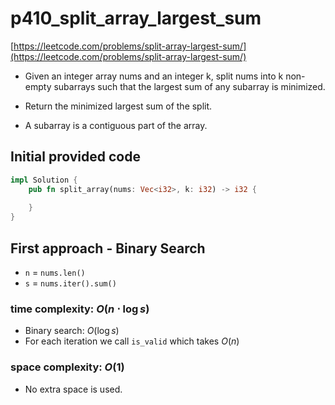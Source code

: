 # p410_split_array_largest_sum
[https://leetcode.com/problems/split-array-largest-sum/](https://leetcode.com/problems/split-array-largest-sum/)

- Given an integer array nums and an integer k, split nums into k non-empty subarrays such that the largest sum of any subarray is minimized.

- Return the minimized largest sum of the split.

- A subarray is a contiguous part of the array.

## Initial provided code
```Rust
impl Solution {
    pub fn split_array(nums: Vec<i32>, k: i32) -> i32 {
        
    }
}
```
  
## First approach - Binary Search

- `n` = `nums.len()`
- `s` = `nums.iter().sum()`
  
### time complexity: $O(n \cdot \log s)$
- Binary search: $O(\log s)$
- For each iteration we call `is_valid` which takes $O(n)$

### space complexity: $O(1)$

- No extra space is used.

